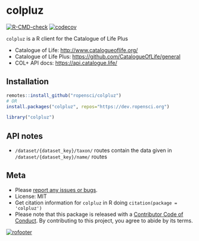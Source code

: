 colpluz
=======



<!-- README.md is generated from README.Rmd. Please edit that file -->

[![R-CMD-check](https://github.com/ropensci/colpluz/workflows/R-CMD-check/badge.svg)](https://github.com/ropensci/colpluz/actions)
[![codecov](https://codecov.io/gh/ropensci/colpluz/branch/master/graph/badge.svg)](https://codecov.io/gh/ropensci/colpluz)

`colpluz` is a R client for the Catalogue of Life Plus

* Catalogue of Life: http://www.catalogueoflife.org/
* Catalogue of Life Plus: https://github.com/CatalogueOfLife/general
* COL+ API docs: https://api.catalogue.life/

## Installation


```r
remotes::install_github("ropensci/colpluz")
# OR
install.packages("colpluz", repos="https://dev.ropensci.org")
```


```r
library("colpluz")
```

## API notes

* `/dataset/{dataset_key}/taxon/` routes contain the data given in `/dataset/{dataset_key}/name/` routes

## Meta

* Please [report any issues or bugs](https://github.com/ropensci/colpluz/issues).
* License: MIT
* Get citation information for `colpluz` in R doing `citation(package = 'colpluz')`
* Please note that this package is released with a [Contributor Code of Conduct](https://ropensci.org/code-of-conduct/). By contributing to this project, you agree to abide by its terms.

[![rofooter](https://ropensci.org/public_images/github_footer.png)](https://ropensci.org)
